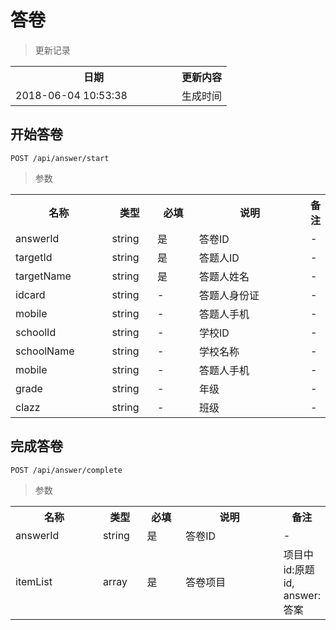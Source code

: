 # 答卷

> 更新记录

<table>
    <tr>
        <th style="width:250px;">日期</th>
        <th>更新内容</th>
    </tr>
    <tr>
        <td>2018-06-04 10:53:38</td>
        <td>生成时间</td>
    </tr>
</table>

## 开始答卷

```
POST /api/answer/start
```

> 参数

<table>
    <tr>
        <th style="width:150px;">名称</th>
        <th style="width:60px;">类型</th>
        <th style="width:60px;">必填</th>
        <th style="width:200px;">说明</th>
        <th>备注</th>
    </tr>
    <tr>
        <td>answerId</td>
        <td>string</td>
        <td>是</td>
        <td>答卷ID</td>
        <td>-</td>
    </tr>
<tr>
        <td>targetId</td>
        <td>string</td>
        <td>是</td>
        <td>答题人ID</td>
        <td>-</td>
    </tr>
    <tr>
        <td>targetName</td>
        <td>string</td>
        <td>是</td>
        <td>答题人姓名</td>
        <td>-</td>
    </tr>
    <tr>
        <td>idcard</td>
        <td>string</td>
        <td>-</td>
        <td>答题人身份证</td>
        <td>-</td>
    </tr>
    <tr>
        <td>mobile</td>
        <td>string</td>
        <td>-</td>
        <td>答题人手机</td>
        <td>-</td>
    </tr>
    <tr>
        <td>schoolId</td>
        <td>string</td>
        <td>-</td>
        <td>学校ID</td>
        <td>-</td>
    </tr>
    <tr>
        <td>schoolName</td>
        <td>string</td>
        <td>-</td>
        <td>学校名称</td>
        <td>-</td>
    </tr>
    <tr>
        <td>mobile</td>
        <td>string</td>
        <td>-</td>
        <td>答题人手机</td>
        <td>-</td>
    </tr>
    <tr>
        <td>grade</td>
        <td>string</td>
        <td>-</td>
        <td>年级</td>
        <td>-</td>
    </tr>
    <tr>
        <td>clazz</td>
        <td>string</td>
        <td>-</td>
        <td>班级</td>
        <td>-</td>
    </tr>
</table>

## 完成答卷

```
POST /api/answer/complete
```

> 参数

<table>
    <tr>
        <th style="width:150px;">名称</th>
        <th style="width:60px;">类型</th>
        <th style="width:60px;">必填</th>
        <th style="width:200px;">说明</th>
        <th>备注</th>
    </tr>
    <tr>
        <td>answerId</td>
        <td>string</td>
        <td>是</td>
        <td>答卷ID</td>
        <td>-</td>
    </tr>
    <tr>
        <td>itemList</td>
        <td>array</td>
        <td>是</td>
        <td>答卷项目</td>
        <td>项目中 id:原题id, answer:答案</td>
    </tr>
</table>